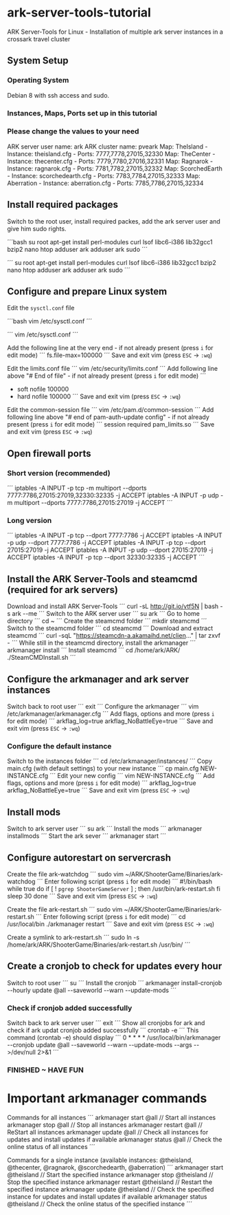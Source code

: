 # ark-server-tools-tutorial
ARK Server-Tools for Linux - Installation of multiple ark server instances in a crossark travel cluster

## System Setup ##

### Operating System ###
Debian 8 with ssh access and sudo.

### Instances, Maps, Ports set up in this tutorial ###
### Please change the values to your need ###
ARK server user name: ark
ARK cluster name: pveark
Map: TheIsland - Instance: theisland.cfg - Ports: 7777,7778,27015,32330
Map: TheCenter - Instance: thecenter.cfg - Ports: 7779,7780,27016,32331
Map: Ragnarok - Instance: ragnarok.cfg - Ports: 7781,7782,27015,32332
Map: ScorchedEarth - Instance: scorchedearth.cfg - Ports: 7783,7784,27015,32333
Map: Aberration - Instance: aberration.cfg - Ports: 7785,7786,27015,32334

## Install required packages ##
Switch to the root user, install required packes, add the ark server user and give him sudo rights.

´´´bash
su root
apt-get install perl-modules curl lsof libc6-i386 lib32gcc1 bzip2 nano htop
adduser ark
adduser ark sudo
´´´

´´´
su root
apt-get install perl-modules curl lsof libc6-i386 lib32gcc1 bzip2 nano htop
adduser ark
adduser ark sudo
´´´

## Configure and prepare Linux system ##
Edit the `sysctl.conf` file

´´´bash
vim /etc/sysctl.conf
´´´

´´´
vim /etc/sysctl.conf
´´´

Add the following line at the very end - if not already present (press `i` for edit mode)
´´´
fs.file-max=100000
´´´
Save and exit vim (press `ESC` -> `:wq`)

Edit the limits.conf file
´´´
vim /etc/security/limits.conf
´´´
Add following line above "# End of file" - if not already present (press `i` for edit mode)
´´´
* soft nofile 100000
* hard nofile 100000
´´´
Save and exit vim (press `ESC` -> `:wq`)

Edit the common-session file
´´´
vim /etc/pam.d/common-session
´´´
Add following line above "# end of pam-auth-update config" - if not already present (press `i` for edit mode)
´´´
session required pam_limits.so
´´´
Save and exit vim (press `ESC` -> `:wq`)

## Open firewall ports ##

### Short version (recommended) ###
´´´
iptables -A INPUT -p tcp -m multiport --dports 7777:7786,27015:27019,32330:32335 -j ACCEPT
iptables -A INPUT -p udp -m multiport --dports 7777:7786,27015:27019 -j ACCEPT
´´´
### Long version ###
´´´
iptables -A INPUT -p tcp --dport 7777:7786 -j ACCEPT
iptables -A INPUT -p udp --dport 7777:7786 -j ACCEPT
iptables -A INPUT -p tcp --dport 27015:27019 -j ACCEPT
iptables -A INPUT -p udp --dport 27015:27019 -j ACCEPT
iptables -A INPUT -p tcp --dport 32330:32335 -j ACCEPT
´´´
## Install the ARK Server-Tools and steamcmd (required for ark servers) ##

Download and install ARK Server-Tools
´´´
curl -sL http://git.io/vtf5N | bash -s ark --me
´´´
Switch to the ARK server user
´´´
su ark
´´´
Go to home directory
´´´
cd ~
´´´
Create the steamcmd folder
´´´
mkdir steamcmd
´´´
Switch to the steamcmd folder
´´´
cd steamcmd
´´´
Download and extract steamcmd
´´´
curl -sqL "https://steamcdn-a.akamaihd.net/clien..." | tar zxvf -
´´´
While still in the steamcmd directory, install the arkmanager
´´´
arkmanager install
´´´
Install steamcmd
´´´
cd /home/ark/ARK/
./SteamCMDInstall.sh
´´´

## Configure the arkmanager and ark server instances ##
Switch back to root user
´´´
exit
´´´
Configure the arkmanager
´´´
vim /etc/arkmanager/arkmanager.cfg
´´´
Add flags, options and more (press `i` for edit mode)
´´´
arkflag_log=true
arkflag_NoBattleEye=true
´´´
Save and exit vim (press `ESC` -> `:wq`)

### Configure the default instance ###
Switch to the instances folder
´´´
cd /etc/arkmanager/instances/
´´´
Copy main.cfg (with default settings) to your new instance
´´´
cp main.cfg NEW-INSTANCE.cfg
´´´
Edit your new config
´´´
vim NEW-INSTANCE.cfg
´´´
Add flags, options and more (press `i` for edit mode)
´´´
arkflag_log=true
arkflag_NoBattleEye=true
´´´
Save and exit vim (press `ESC` -> `:wq`)

## Install mods ##
Switch to ark server user
´´´
su ark
´´´
Install the mods
´´´
arkmanager installmods
´´´
Start the ark sever
´´´
arkmanager start
´´´

## Configure autorestart on servercrash ##
Create the file ark-watchdog
´´´
sudo vim ~/ARK/ShooterGame/Binaries/ark-watchdog
´´´
Enter following script (press `i` for edit mode)
´´´
#!/bin/bash
while true
do
if [ ! `pgrep ShooterGameServer` ] ; then
/usr/bin/ark-restart.sh
fi
sleep 30
done
´´´
Save and exit vim (press `ESC` -> `:wq`)

Create the file ark-restart.sh
´´´
sudo vim ~/ARK/ShooterGame/Binaries/ark-restart.sh
´´´
Enter following script (press `i` for edit mode)
´´´
cd /usr/local/bin
./arkmanager restart
´´´
Save and exit vim (press `ESC` -> `:wq`)

Create a symlink to ark-restart.sh
´´´
sudo ln -s /home/ark/ARK/ShooterGame/Binaries/ark-restart.sh /usr/bin/
´´´

## Create a cronjob to check for updates every hour ##
Switch to root user
´´´	
su
´´´
Install the cronjob
´´´
arkmanager install-cronjob --hourly update @all --saveworld --warn --update-mods
´´´

### Check if cronjob added successfully
Switch back to ark server user
´´´
exit
´´´
Show all cronjobs for ark and check if ark updat cronjob added successfully
´´´
crontab -e
´´´
This command (crontab -e) should display
´´´
0 * * * * /usr/local/bin/arkmanager --cronjob update @all  --saveworld --warn --update-mods --args  -- >/dev/null 2>&1
´´´

### FINISHED ~ HAVE FUN ###

# Important arkmanager commands #
Commands for all instances
´´´
arkmanager start @all // Start all instances
arkmanager stop @all // Stop all instances
arkmanager restart @all // ReStart all instances
arkmanager update @all // Check all instances for updates and install updates if available
arkmanager status @all // Check the online status of all instances
´´´

Commands for a single instance (available instances: @theisland, @thecenter, @ragnarok, @scorchedearth, @aberration)
´´´
arkmanager start @theisland // Start the specified instance
arkmanager stop @theisland // Stop the specified instance
arkmanager restart @theisland // Restart the specified instance
arkmanager update @theisland // Check the specified instance for updates and install updates if available
arkmanager status @theisland // Check the online status of the specified instance
´´´
